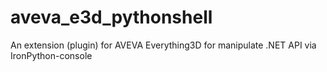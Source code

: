# aveva_e3d_pythonshell
An extension (plugin) for AVEVA Everything3D for manipulate .NET API via IronPython-console
